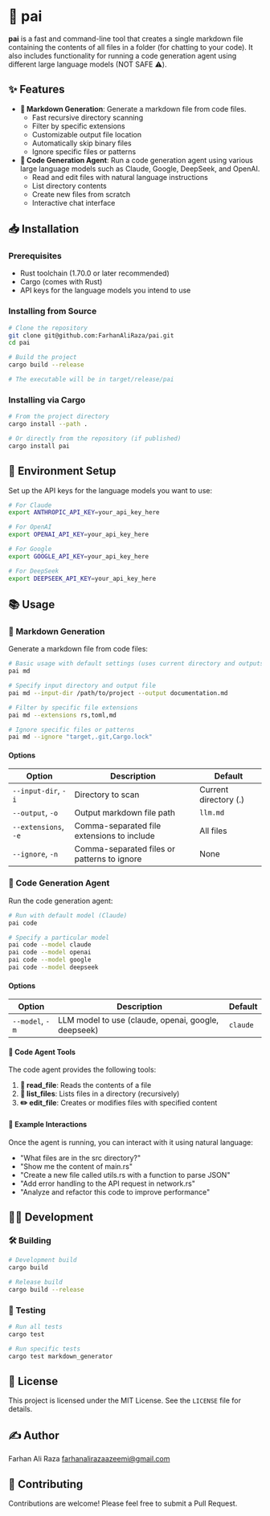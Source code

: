 # 🚀 pai

**pai** is a fast and command-line tool that creates a single markdown file containing the contents of all files in a folder (for chatting to your code). It also includes functionality for running a code generation agent using different large language models (NOT SAFE ⚠️).

## ✨ Features

- **📝 Markdown Generation**: Generate a markdown file from code files.
  - Fast recursive directory scanning
  - Filter by specific extensions
  - Customizable output file location
  - Automatically skip binary files
  - Ignore specific files or patterns
- **🤖 Code Generation Agent**: Run a code generation agent using various large language models such as Claude, Google, DeepSeek, and OpenAI.
  - Read and edit files with natural language instructions
  - List directory contents
  - Create new files from scratch
  - Interactive chat interface

## 📥 Installation

### Prerequisites

- Rust toolchain (1.70.0 or later recommended)
- Cargo (comes with Rust)
- API keys for the language models you intend to use

### Installing from Source

```sh
# Clone the repository
git clone git@github.com:FarhanAliRaza/pai.git
cd pai

# Build the project
cargo build --release

# The executable will be in target/release/pai
```

### Installing via Cargo

```sh
# From the project directory
cargo install --path .

# Or directly from the repository (if published)
cargo install pai
```

## 🔑 Environment Setup

Set up the API keys for the language models you want to use:

```sh
# For Claude
export ANTHROPIC_API_KEY=your_api_key_here

# For OpenAI
export OPENAI_API_KEY=your_api_key_here

# For Google
export GOOGLE_API_KEY=your_api_key_here

# For DeepSeek
export DEEPSEEK_API_KEY=your_api_key_here
```

## 📚 Usage

### 📝 Markdown Generation

Generate a markdown file from code files:

```sh
# Basic usage with default settings (uses current directory and outputs to llm.md)
pai md

# Specify input directory and output file
pai md --input-dir /path/to/project --output documentation.md

# Filter by specific file extensions
pai md --extensions rs,toml,md

# Ignore specific files or patterns
pai md --ignore "target,.git,Cargo.lock"
```

#### Options

| Option | Description | Default |
|--------|-------------|---------|
| `--input-dir`, `-i` | Directory to scan | Current directory (.) |
| `--output`, `-o` | Output markdown file path | `llm.md` |
| `--extensions`, `-e` | Comma-separated file extensions to include | All files |
| `--ignore`, `-n` | Comma-separated files or patterns to ignore | None |

### 🤖 Code Generation Agent

Run the code generation agent:

```sh
# Run with default model (Claude)
pai code

# Specify a particular model
pai code --model claude
pai code --model openai
pai code --model google
pai code --model deepseek
```

#### Options

| Option | Description | Default |
|--------|-------------|---------|
| `--model`, `-m` | LLM model to use (claude, openai, google, deepseek) | `claude` |

#### 🧰 Code Agent Tools

The code agent provides the following tools:

1. **📄 read_file**: Reads the contents of a file
2. **📂 list_files**: Lists files in a directory (recursively)
3. **✏️ edit_file**: Creates or modifies files with specified content

#### 💬 Example Interactions

Once the agent is running, you can interact with it using natural language:

- "What files are in the src directory?"
- "Show me the content of main.rs"
- "Create a new file called utils.rs with a function to parse JSON"
- "Add error handling to the API request in network.rs"
- "Analyze and refactor this code to improve performance"


## 👨‍💻 Development

### 🛠️ Building

```sh
# Development build
cargo build

# Release build
cargo build --release
```

### 🧪 Testing

```sh
# Run all tests
cargo test

# Run specific tests
cargo test markdown_generator
```

## 📜 License

This project is licensed under the MIT License. See the `LICENSE` file for details.

## ✍️ Author

Farhan Ali Raza <farhanalirazaazeemi@gmail.com>

## 🤝 Contributing

Contributions are welcome! Please feel free to submit a Pull Request.
